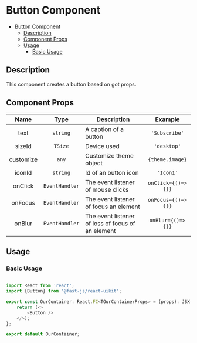 # Button Component

- [Button Component](#button-component)
  - [Description](#description)
  - [Component Props](#component-props)
  - [Usage](#usage)
    - [Basic Usage](#basic-usage)

## Description

This component creates a button based on got props.

## Component Props

|   Name    |      Type      | Description                                       |      Example       |
| :-------: | :------------: | ------------------------------------------------- | :----------------: |
|   text    |    `string`    | A caption of a button                             |   `'Subscribe'`    |
|  sizeId   |    `TSize`     | Device used                                       |    `'desktop'`     |
| customize |     `any`      | Customize theme object                            |  `{theme.image}`   |
|  iconId   |    `string`    | Id of an button icon                              |     `'Icon1'`      |
|  onClick  | `EventHandler` | The event listener of mouse clicks                | `onClick={()=>{}}` |
|  onFocus  | `EventHandler` | The event listener of focus an element            | `onFocus={()=>{}}` |
|  onBlur   | `EventHandler` | The event listener of loss of focus of an element | `onBlur={()=>{}}`  |

## Usage

### Basic Usage

```typescript

import React from 'react';
import {Button} from '@fast-js/react-uikit';

export const OurContainer: React.FC<TOurContainerProps> = (props): JSX.Element => {
    return (<>
        <Button />
    </>);
};

export default OurContainer;

```
